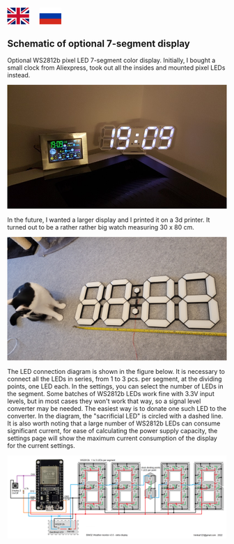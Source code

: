 <a href="README_EN.md"><img src="../img/en.png" alt="Read this in english" width="50px" style="margin-right:20px"></a>
<a href="README.md"><img src="../img/ru.png" alt="Читать на русском" width="50px"></a>

## Schematic of optional 7-segment display
Optional WS2812b pixel LED 7-segment color display. Initially, I bought a small clock from Aliexpress, took out all the insides and mounted pixel LEDs instead.

<p align="center"><img src="img/litleClock.jpg" alt="weather monitor BIM32 clock"></p>

In the future, I wanted a larger display and I printed it on a 3d printer. It turned out to be a rather rather big watch measuring 30 x 80 cm.

<p align="center"><img src="img/clockBig.jpg" alt="weather monitor BIM32 big clock"></p>

The LED connection diagram is shown in the figure below. It is necessary to connect all the LEDs in series, from 1 to 3 pcs. per segment, at the dividing points, one LED each. In the settings, you can select the number of LEDs in the segment. Some batches of WS2812b LEDs work fine with 3.3V input levels, but in most cases they won't work that way, so a signal level converter may be needed. The easiest way is to donate one such LED to the converter. In the diagram, the "sacrificial LED" is circled with a dashed line. It is also worth noting that a large number of WS2812b LEDs can consume significant current, for ease of calculating the power supply capacity, the settings page will show the maximum current consumption of the display for the current settings.

<p align="center"><img src="img/display2.png" alt="weather monitor bim32 ws2812b display"></p>